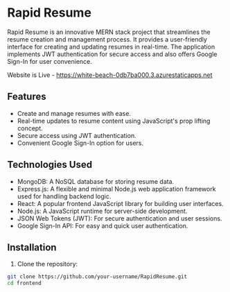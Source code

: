 # Rapid Resume

Rapid Resume is an innovative MERN stack project that streamlines the resume creation and management process. It provides a user-friendly interface for creating and updating resumes in real-time. The application implements JWT authentication for secure access and also offers Google Sign-In for user convenience.

Website is Live - https://white-beach-0db7ba000.3.azurestaticapps.net
## Features

- Create and manage resumes with ease.
- Real-time updates to resume content using JavaScript's prop lifting concept.
- Secure access using JWT authentication.
- Convenient Google Sign-In option for users.

## Technologies Used

- MongoDB: A NoSQL database for storing resume data.
- Express.js: A flexible and minimal Node.js web application framework used for handling backend logic.
- React: A popular frontend JavaScript library for building user interfaces.
- Node.js: A JavaScript runtime for server-side development.
- JSON Web Tokens (JWT): For secure authentication and user sessions.
- Google Sign-In API: For easy and quick user authentication.

## Installation

1. Clone the repository:

```bash
git clone https://github.com/your-username/RapidResume.git
cd frontend
